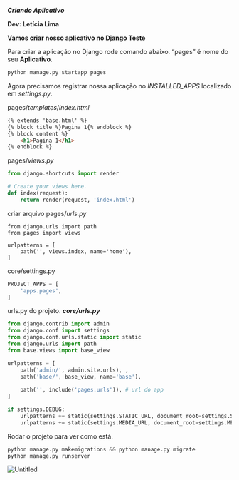 ***Criando Aplicativo***

**Dev: Letícia Lima** 
    
**Vamos criar nosso aplicativo no Django Teste**

Para criar a aplicação no Django rode comando abaixo. “pages” é nome do seu **Aplicativo**.

```python
python manage.py startapp pages
```

Agora precisamos registrar nossa aplicação no *INSTALLED_APPS* localizado em *settings.py*.

pages/*templates*/*index.html*

```html
{% extends 'base.html' %}
{% block title %}Pagina 1{% endblock %}
{% block content %}
    <h1>Pagina 1</h1> 
{% endblock %}
```

pages/*views.py*

```python
from django.shortcuts import render

# Create your views here.
def index(request):
    return render(request, 'index.html')
```

criar arquivo pages/*urls.py*

```
from django.urls import path 
from pages import views

urlpatterns = [
    path('', views.index, name='home'), 
]
```

core/settings.py

```python
PROJECT_APPS = [ 
    'apps.pages', 
]
```

urls.py do projeto. ***core/urls.py***

```python
from django.contrib import admin
from django.conf import settings
from django.conf.urls.static import static
from django.urls import path
from base.views import base_view

urlpatterns = [
    path('admin/', admin.site.urls), ,
    path('base/', base_view, name='base'),
    
    path('', include('pages.urls')), # url do app 
]

if settings.DEBUG:
    urlpatterns += static(settings.STATIC_URL, document_root=settings.STATIC_ROOT)
    urlpatterns += static(settings.MEDIA_URL, document_root=settings.MEDIA_ROOT)
```

Rodar o projeto para ver como está.

```python
python manage.py makemigrations && python manage.py migrate
python manage.py runserver
```

![Untitled](https://s3-us-west-2.amazonaws.com/secure.notion-static.com/cda72dc9-de6c-49a6-8797-805a2966f9e4/Untitled.png)